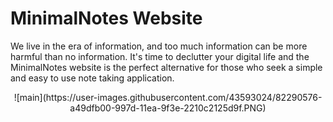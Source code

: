 # MinimalNotes Website

We live in the era of information, and too much information can be more harmful than no information. It's time to declutter your digital life and the MinimalNotes website is the perfect alternative for those who seek a simple and easy to use note taking application. 

  <p align="center">
     ![main](https://user-images.githubusercontent.com/43593024/82290576-a49dfb00-997d-11ea-9f3e-2210c2125d9f.PNG)
  </p>
